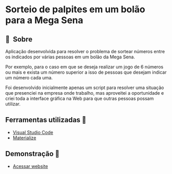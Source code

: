 # Sorteio de palpites em um bolão para a Mega Sena

## 🔖&nbsp; Sobre

Aplicação desenvolvida para resolver o problema de sortear números entre os indicados por várias pessoas em um bolão da Mega Sena.

Por exemplo, para o caso em que se deseja realizar um jogo de 6 números ou mais e exista um número superior a isso de pessoas que desejam indicar um número cada uma.

Foi desenvolvido inicialmente apenas um script para resolver uma situação que presenciei na empresa onde trabalho, mas aproveitei a oportunidade e criei toda a interface gráfica na Web para que outras pessoas possam utilizar.

## Ferramentas utilizadas :wrench: 
- [Visual Studio Code](https://code.visualstudio.com/ "Visual Studio Code")
- [Materialize](https://materializecss.com/about.html "Materialize")

## Demonstração 🚀
- [Acessar website](https://renatogual.github.io/palpites-megasena/)
